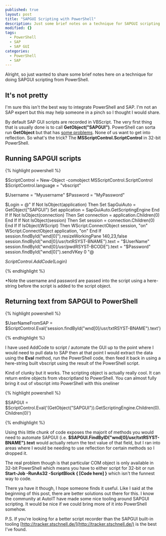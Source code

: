 ```yaml
---
published: true
layout: post
title: "SAPGUI Scripting with PowerShell"
description: Just some brief notes on a technique for SAPGUI scripting from PowerShell.
modified: {}
tags: 
  - PowerShell
  - SAP
  - SAP GUI
categories: 
  - PowerShell
  - SAP
---
```


Alright, so just wanted to share some brief notes here on a technique for doing SAPGUI scripting from PowerShell.

## It's not pretty

I'm sure this isn't the best way to integrate PowerShell and SAP. I'm not an SAP expert but this may help someone in a pinch so I thought I would share.

By default SAP GUI scripts are recorded in VBScript. The very first thing that is usually done is to call **GetObject("SAPGUI")**. PowerShell can sorta run **GetObject** but that has [some problems](https://technet.microsoft.com/en-us/library/ee176862.aspx?f=255&MSPPError=-2147217396). None of us want to get into reflection. So what's the trick? The **MSScriptControl.ScriptControl** in 32-bit PowerShell.

## Running SAPGUI scripts

{% highlight powershell %}

$ScriptControl = New-Object -comobject MSScriptControl.ScriptControl
$ScriptControl.language = "vbscript"

$Username = "Myusername"
$Password = "MyPassword"

$Login = @"
    If Not IsObject(application) Then
       Set SapGuiAuto  = GetObject("SAPGUI")
       Set application = SapGuiAuto.GetScriptingEngine
    End If
    If Not IsObject(connection) Then
       Set connection = application.Children(0)
    End If
    If Not IsObject(session) Then
       Set session    = connection.Children(0)
    End If
    If IsObject(WScript) Then
       WScript.ConnectObject session,     "on"
       WScript.ConnectObject application, "on"
    End If
    session.findById("wnd[0]").resizeWorkingPane 140,23,false
    session.findById("wnd[0]/usr/txtRSYST-BNAME").text = "$UserName"
    session.findById("wnd[0]/usr/pwdRSYST-BCODE").text = "$Password"
    session.findById("wnd[0]").sendVKey 0
"@

$ScriptControl.AddCode($Login)

{% endhighlight %}

*Note the username and password are passed into the script using a here-string before the script is added to the script object.

## Returning text from SAPGUI to PowerShell

{% highlight powershell %}

$UserNameFromSAP = $ScriptControl.Eval('session.findById("wnd[0]/usr/txtRSYST-BNAME").text')

{% endhighlight %}

I have used AddCode to script / automate the GUI up to the point where I would need to pull data to SAP then at that point I would extract the data using the **Eval** method, run the PowerShell code, then feed it back in using a here-string built vbscript using the result of the PowerShell script.

Kind of clunky but it works. The scripting object is actually really cool. It can return entire objects from vbscriptland to PowerShell. You can almost fully bring it out of vbscript into PowerShell with this oneliner

{% highlight powershell %}

$SAPGUI = $ScriptControl.Eval('(GetObject("SAPGUI")).GetScriptingEngine.Children(0).Children(0)')

{% endhighlight %}

Using this little chunk of code exposes the majorit of methods you would need to automate SAPGUI (i.e. **$SAPGUI.FindByID("wnd[0]/usr/txtRSYST-BNAME").text** would actually return the text value of that field, but I ran into areas where I would be needing to use reflection for certain methods so I dropped it.

The real problem though is that particular COM object is only available in 32-bit PowerShell which means you have to either script for 32-bit or run **Start-Job -RunAs32 -ScriptBlock { [Code here] }** which isn't the funnest way to code.

There ya have it though, I hope someone finds it useful. Like I said at the beginning of this post, there are better solutions out there for this. I know the community at AutoIT have made some nice tooling around SAPGUI scripting. It would be nice if we could bring more of it into PowerShell somehow.

P.S. If you're looking for a better script recorder than the SAPGUI built-in tooling [http://tracker.stschnell.de/](http://tracker.stschnell.de/) is the best I've found.
